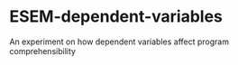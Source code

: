 # ESEM-dependent-variables
An experiment on how dependent variables affect program comprehensibility
